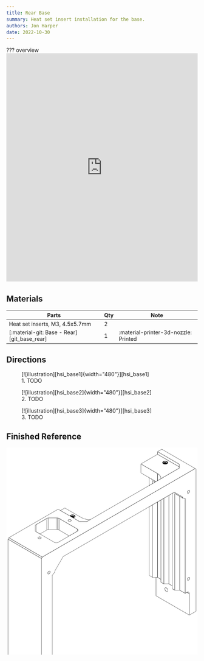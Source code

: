 ```yaml
---
title: Rear Base
summary: Heat set insert installation for the base.
authors: Jon Harper
date: 2022-10-30
---
```


??? overview
    <iframe src="https://jon-harper.github.io/OmniBox/video/0.9.9/hsi_base.mp4" frameborder="0" width="100%" height="600px" allowfullscreen></iframe>

## Materials

| Parts                                       | Qty | Note                            |
|---------------------------------------------|-----|---------------------------------|
| Heat set inserts, M3, 4.5x5.7mm             | 2   |                                 |
| [:material-git: Base - Rear][git_base_rear] | 1   | :material-printer-3d-nozzle: Printed |

## Directions
                                                            
<figure markdown>
  [![illustration][hsi_base1]{width="480"}][hsi_base1]
  <figcaption>1. TODO</figcaption>
</figure>

<figure markdown>
  [![illustration][hsi_base2]{width="480"}][hsi_base2]
  <figcaption>2. TODO</figcaption>
</figure>

<figure markdown>
  [![illustration][hsi_base3]{width="480"}][hsi_base3]
  <figcaption>3. TODO</figcaption>
</figure>


## Finished Reference

![illustration][hsi_base_final]

[hsi_base1]: ../img/assembly/hsi/base/base_hsi1.png
[hsi_base2]: ../img/assembly/hsi/base/base_hsi2.png
[hsi_base3]: ../img/assembly/hsi/base/base_hsi3.png
[hsi_base_final]: ../img/assembly/hsi/base/base_hsi_final.png